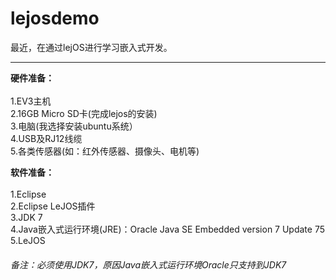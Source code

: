 # lejosdemo


 最近，在通过lejOS进行学习嵌入式开发。

----
<b>硬件准备：</b><br>
<br>
1.EV3主机<br>
2.16GB Micro SD卡(完成lejos的安装)<br>
3.电脑(我选择安装ubuntu系统）<br>
4.USB及RJ12线缆<br>
5.各类传感器(如：红外传感器、摄像头、电机等)<br>

<b>软件准备：</b><br>
<br>
1.Eclipse<br>
2.Eclipse LeJOS插件<br>
3.JDK 7<br>
4.Java嵌入式运行环境(JRE)：Oracle Java SE Embedded version 7 Update 75<br>
5.LeJOS<br>

###### 备注：必须使用JDK7，原因Java嵌入式运行环境Oracle只支持到JDK7

